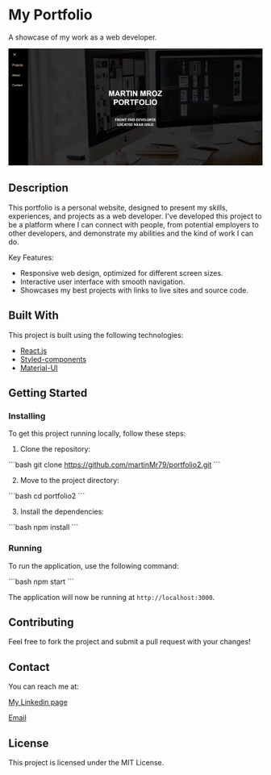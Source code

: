 # My Portfolio

A showcase of my work as a web developer.

![FrontPage](src/assets/images/FrontPage.PNG)

## Description

This portfolio is a personal website, designed to present my skills, experiences, and projects as a web developer. I've developed this project to be a platform where I can connect with people, from potential employers to other developers, and demonstrate my abilities and the kind of work I can do.

Key Features:

- Responsive web design, optimized for different screen sizes.
- Interactive user interface with smooth navigation.
- Showcases my best projects with links to live sites and source code.

## Built With

This project is built using the following technologies:

- [React.js](https://reactjs.org/)
- [Styled-components](https://styled-components.com/)
- [Material-UI](https://mui.com/)

## Getting Started

### Installing

To get this project running locally, follow these steps:

1. Clone the repository:

\`\`\`bash
git clone https://github.com/martinMr79/portfolio2.git
\`\`\`

2. Move to the project directory:

\`\`\`bash
cd portfolio2
\`\`\`

3. Install the dependencies:

\`\`\`bash
npm install
\`\`\`

### Running

To run the application, use the following command:

\`\`\`bash
npm start
\`\`\`

The application will now be running at `http://localhost:3000`.

## Contributing

Feel free to fork the project and submit a pull request with your changes!

## Contact

You can reach me at:

  [My Linkedin page](https://www.google.com/url?sa=t&rct=j&q=&esrc=s&source=web&cd=&cad=rja&uact=8&ved=2ahUKEwjk04jXp4r4AhUZRfEDHQMbCSYQFnoECAcQAQ&url=https%3A%2F%2Fno.linkedin.com%2Fin%2Fmartin-mroz-28008121a&usg=AOvVaw1SSNET_dDG4MRj1uQ6PD__)

  [Email](https://mamr@hotmail.no)

## License

This project is licensed under the MIT License.
